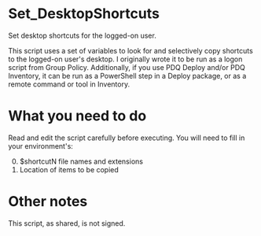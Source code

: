 # Set_DesktopShortcuts
Set desktop shortcuts for the logged-on user.

This script uses a set of variables to look for and selectively copy shortcuts to the logged-on user's desktop. I originally wrote it to be run as a logon script from Group Policy. Additionally, if you use PDQ Deploy and/or PDQ Inventory, it can be run as a PowerShell step in a Deploy package, or as a remote command or tool in Inventory.

# What you need to do
Read and edit the script carefully before executing. You will need to fill in your environment's:

0. $shortcutN file names and extensions
1. Location of items to be copied

# Other notes
This script, as shared, is not signed.
